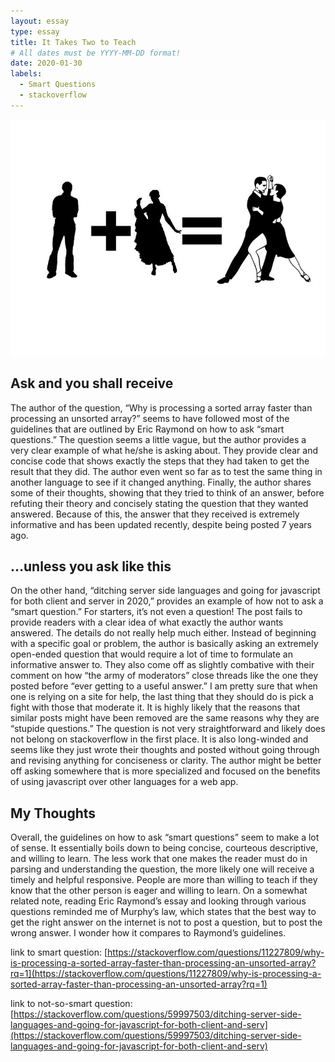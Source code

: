 ```yaml
---
layout: essay
type: essay
title: It Takes Two to Teach
# All dates must be YYYY-MM-DD format!
date: 2020-01-30
labels:
  - Smart Questions
  - stackoverflow
---
```

<div class="ui medium rounded images">
  <img class="ui image" src="../images/tango.jpg">
</div>

## Ask and you shall receive
  The author of the question, “Why is processing a sorted array faster than processing an unsorted array?” seems to have followed most of the guidelines that are outlined by Eric Raymond on how to ask “smart questions.” The question seems a little vague, but the author provides a very clear example of what he/she is asking about. They provide clear and concise code that shows exactly the steps that they had taken to get the result that they did. The author even went so far as to test the same thing in another language to see if it changed anything. Finally, the author shares some of their thoughts, showing that they tried to think of an answer, before refuting their theory and concisely stating the question that they wanted answered. Because of this, the answer that they received is extremely informative and has been updated recently, despite being posted 7 years ago.
## ...unless you ask like this 
  On the other hand, “ditching server side languages and going for javascript for both client and server in 2020,” provides an example of how not to ask a “smart question.” For starters, it’s not even a question! The post fails to provide readers with a clear idea of what exactly the author wants answered. The details do not really help much either. Instead of beginning with a specific goal or problem, the author is basically asking an extremely open-ended question that would require a lot of time to formulate an informative answer to. They also come off as slightly combative with their comment on how “the army of moderators” close threads like the one they posted before “ever getting to a useful answer.” I am pretty sure that when one is relying on a site for help, the last thing that they should do is pick a fight with those that moderate it. It is highly likely that the reasons that similar posts might have been removed are the same reasons why they are “stupide questions.”  The question is not very straightforward and likely does not belong on stackoverflow in the first place. It is also long-winded and seems like they just wrote their thoughts and posted without going through and revising anything for conciseness or clarity. The author might be better off asking somewhere that is more specialized and focused on the benefits of using javascript over other languages for a web app.
## My Thoughts
  Overall, the guidelines on how to ask “smart questions” seem to make a lot of sense. It essentially boils down to being concise, courteous descriptive, and willing to learn. The less work that one makes the reader must do in parsing and understanding the question, the more likely one will receive a timely and helpful responsive. People are more than willing to teach if they know that the other person is eager and willing to learn. On a somewhat related note, reading Eric Raymond’s essay and looking through various questions reminded me of Murphy’s law, which states that the best way to get the right answer on the internet is not to post a question, but to post the wrong answer. I wonder how it compares to Raymond’s guidelines. 

link to smart question: [https://stackoverflow.com/questions/11227809/why-is-processing-a-sorted-array-faster-than-processing-an-unsorted-array?rq=1](https://stackoverflow.com/questions/11227809/why-is-processing-a-sorted-array-faster-than-processing-an-unsorted-array?rq=1)

link to not-so-smart question: [https://stackoverflow.com/questions/59997503/ditching-server-side-languages-and-going-for-javascript-for-both-client-and-serv](https://stackoverflow.com/questions/59997503/ditching-server-side-languages-and-going-for-javascript-for-both-client-and-serv)
